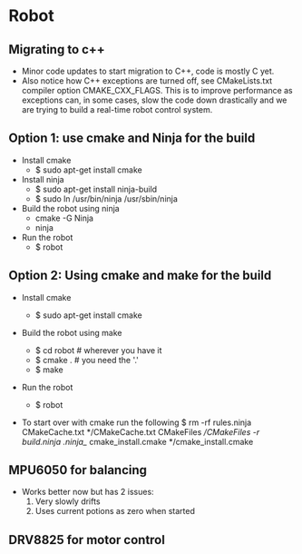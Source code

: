 # Robot

## Migrating to c++
- Minor code updates to start migration to C++, code is mostly C yet.
- Also notice how C++ exceptions are turned off, see CMakeLists.txt
  compiler option CMAKE_CXX_FLAGS. This is to improve performance as
  exceptions can, in some cases, slow the code down drastically and we
  are trying to build a real-time robot control system.

## Option 1: use cmake and Ninja for the build
- Install cmake
  - $ sudo apt-get install cmake
- Install ninja
  - $ sudo apt-get install ninja-build
  - $ sudo ln /usr/bin/ninja /usr/sbin/ninja
- Build the robot using ninja
  - cmake -G Ninja
  - ninja
- Run the robot
  - $ robot

## Option 2: Using cmake and make for the build
- Install cmake
  - $ sudo apt-get install cmake
- Build the robot using make
  - $ cd robot # wherever you have it
  - $ cmake . # you need the '.'
  - $ make
- Run the robot
  - $ robot

- To start over with cmake run the following
$ rm -rf rules.ninja CMakeCache.txt */CMakeCache.txt CMakeFiles */CMakeFiles -r build.ninja .ninja_* cmake_install.cmake */cmake_install.cmake

## MPU6050 for balancing

- Works better now but has 2 issues:
  1. Very slowly drifts
  2. Uses current potions as zero when started

## DRV8825 for motor control
